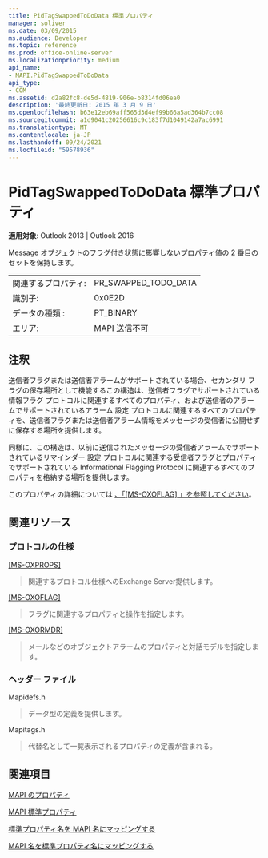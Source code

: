 ```yaml
---
title: PidTagSwappedToDoData 標準プロパティ
manager: soliver
ms.date: 03/09/2015
ms.audience: Developer
ms.topic: reference
ms.prod: office-online-server
ms.localizationpriority: medium
api_name:
- MAPI.PidTagSwappedToDoData
api_type:
- COM
ms.assetid: d2a82fc8-de5d-4819-906e-b8314fd06ea0
description: '最終更新日: 2015 年 3 月 9 日'
ms.openlocfilehash: b63e12eb69aff565d3d4ef99b66a5ad364b7cc08
ms.sourcegitcommit: a1d9041c20256616c9c183f7d1049142a7ac6991
ms.translationtype: MT
ms.contentlocale: ja-JP
ms.lasthandoff: 09/24/2021
ms.locfileid: "59578936"
---
```

# <a name="pidtagswappedtododata-canonical-property"></a>PidTagSwappedToDoData 標準プロパティ

  
  
**適用対象**: Outlook 2013 | Outlook 2016 
  
Message オブジェクトのフラグ付き状態に影響しないプロパティ値の 2 番目のセットを保持します。
  
|||
|:-----|:-----|
|関連するプロパティ:  <br/> |PR_SWAPPED_TODO_DATA  <br/> |
|識別子:  <br/> |0x0E2D  <br/> |
|データの種類 :   <br/> |PT_BINARY  <br/> |
|エリア:  <br/> |MAPI 送信不可  <br/> |
   
## <a name="remarks"></a>注釈

送信者フラグまたは送信者アラームがサポートされている場合、セカンダリ フラグの保存場所として機能するこの構造は、送信者フラグでサポートされている情報フラグ プロトコルに関連するすべてのプロパティ、および送信者のアラームでサポートされているアラーム 設定 プロトコルに関連するすべてのプロパティを、送信者フラグまたは送信者アラーム情報をメッセージの受信者に公開せずに保存する場所を提供します。
  
同様に、この構造は、以前に送信されたメッセージの受信者アラームでサポートされているリマインダー 設定 プロトコルに関連する受信者フラグとプロパティでサポートされている Informational Flagging Protocol に関連するすべてのプロパティを格納する場所を提供します。
  
このプロパティの詳細については [、「[MS-OXOFLAG] 」を参照してください](https://msdn.microsoft.com/library/f1e50be4-ed30-4c2a-b5cb-8ff3aaaf9b91%28Office.15%29.aspx)。
  
## <a name="related-resources"></a>関連リソース

### <a name="protocol-specifications"></a>プロトコルの仕様

[[MS-OXPROPS]](https://msdn.microsoft.com/library/f6ab1613-aefe-447d-a49c-18217230b148%28Office.15%29.aspx)
  
> 関連するプロトコル仕様へのExchange Server提供します。
    
[[MS-OXOFLAG]](https://msdn.microsoft.com/library/f1e50be4-ed30-4c2a-b5cb-8ff3aaaf9b91%28Office.15%29.aspx)
  
> フラグに関連するプロパティと操作を指定します。
    
[[MS-OXORMDR]](https://msdn.microsoft.com/library/5454ebcc-e5d1-4da8-a598-d393b101caab%28Office.15%29.aspx)
  
> メールなどのオブジェクトアラームのプロパティと対話モデルを指定します。
    
### <a name="header-files"></a>ヘッダー ファイル

Mapidefs.h
  
> データ型の定義を提供します。
    
Mapitags.h
  
> 代替名として一覧表示されるプロパティの定義が含まれる。
    
## <a name="see-also"></a>関連項目



[MAPI のプロパティ](mapi-properties.md)
  
[MAPI 標準プロパティ](mapi-canonical-properties.md)
  
[標準プロパティ名を MAPI 名にマッピングする](mapping-canonical-property-names-to-mapi-names.md)
  
[MAPI 名を標準プロパティ名にマッピングする](mapping-mapi-names-to-canonical-property-names.md)

